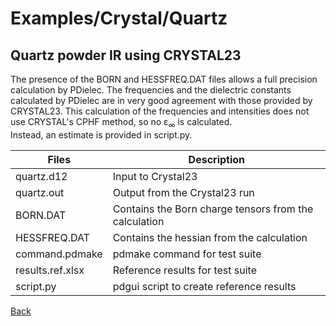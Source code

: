 # Examples/Crystal/Quartz
## Quartz powder IR using CRYSTAL23

The presence of the BORN and HESSFREQ.DAT files allows a full precision calculation by PDielec.
The frequencies and the dielectric constants calculated by PDielec are in very good agreement with those provided by CRYSTAL23.
This calculation of the frequencies and intensities does not use CRYSTAL's CPHF method, so no ε<sub>∞</sub> is calculated.  
Instead, an estimate is provided in script.py.

 | Files               | Description                   |
 | ------------------- | ----------------------------- |
 | quartz.d12          | Input to Crystal23 |
 | quartz.out          | Output from the Crystal23 run |
 | BORN.DAT            | Contains the Born charge tensors from the calculation |
 | HESSFREQ.DAT        | Contains the hessian from the calculation |
 | command.pdmake      | pdmake command for test suite |
 | results.ref.xlsx    | Reference results for test suite |
 | script.py           | pdgui script to create reference results |

[Back](..)
